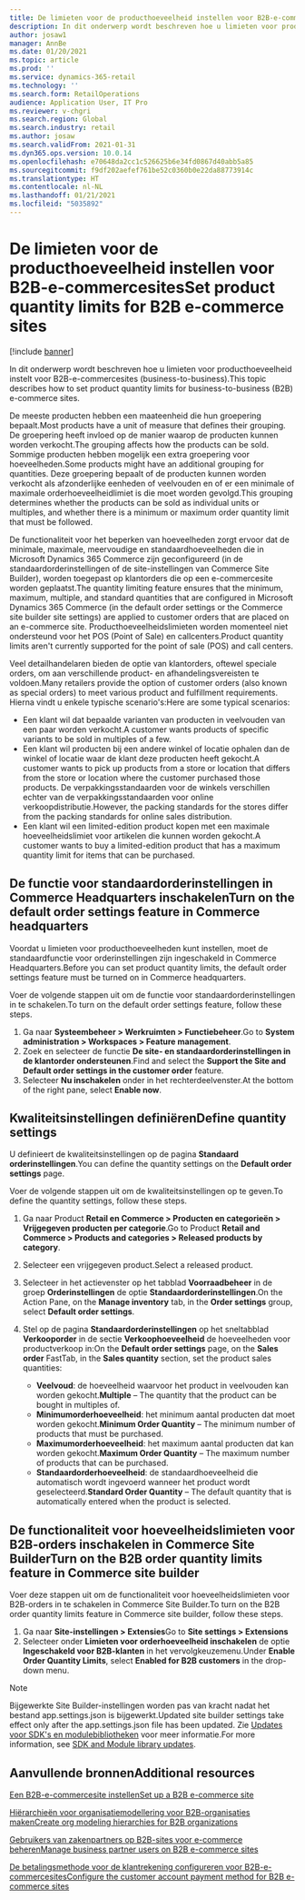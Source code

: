 ```yaml
---
title: De limieten voor de producthoeveelheid instellen voor B2B-e-commercesites
description: In dit onderwerp wordt beschreven hoe u limieten voor producthoeveelheid instelt voor B2B-e-commercesites (business-to-business).
author: josaw1
manager: AnnBe
ms.date: 01/20/2021
ms.topic: article
ms.prod: ''
ms.service: dynamics-365-retail
ms.technology: ''
ms.search.form: RetailOperations
audience: Application User, IT Pro
ms.reviewer: v-chgri
ms.search.region: Global
ms.search.industry: retail
ms.author: josaw
ms.search.validFrom: 2021-01-31
ms.dyn365.ops.version: 10.0.14
ms.openlocfilehash: e70648da2cc1c526625b6e34fd0867d40abb5a85
ms.sourcegitcommit: f9df202aefef761be52c0360b0e22da88773914c
ms.translationtype: HT
ms.contentlocale: nl-NL
ms.lasthandoff: 01/21/2021
ms.locfileid: "5035892"
---
```

# <a name="set-product-quantity-limits-for-b2b-e-commerce-sites"></a><span data-ttu-id="cd54c-103">De limieten voor de producthoeveelheid instellen voor B2B-e-commercesites</span><span class="sxs-lookup"><span data-stu-id="cd54c-103">Set product quantity limits for B2B e-commerce sites</span></span>

[!include [banner](../../includes/banner.md)]

<span data-ttu-id="cd54c-104">In dit onderwerp wordt beschreven hoe u limieten voor producthoeveelheid instelt voor B2B-e-commercesites (business-to-business).</span><span class="sxs-lookup"><span data-stu-id="cd54c-104">This topic describes how to set product quantity limits for business-to-business (B2B) e-commerce sites.</span></span>

<span data-ttu-id="cd54c-105">De meeste producten hebben een maateenheid die hun groepering bepaalt.</span><span class="sxs-lookup"><span data-stu-id="cd54c-105">Most products have a unit of measure that defines their grouping.</span></span> <span data-ttu-id="cd54c-106">De groepering heeft invloed op de manier waarop de producten kunnen worden verkocht.</span><span class="sxs-lookup"><span data-stu-id="cd54c-106">The grouping affects how the products can be sold.</span></span> <span data-ttu-id="cd54c-107">Sommige producten hebben mogelijk een extra groepering voor hoeveelheden.</span><span class="sxs-lookup"><span data-stu-id="cd54c-107">Some products might have an additional grouping for quantities.</span></span> <span data-ttu-id="cd54c-108">Deze groepering bepaalt of de producten kunnen worden verkocht als afzonderlijke eenheden of veelvouden en of er een minimale of maximale orderhoeveelheidlimiet is die moet worden gevolgd.</span><span class="sxs-lookup"><span data-stu-id="cd54c-108">This grouping determines whether the products can be sold as individual units or multiples, and whether there is a minimum or maximum order quantity limit that must be followed.</span></span>

<span data-ttu-id="cd54c-109">De functionaliteit voor het beperken van hoeveelheden zorgt ervoor dat de minimale, maximale, meervoudige en standaardhoeveelheden die in Microsoft Dynamics 365 Commerce zijn geconfigureerd (in de standaardorderinstellingen of de site-instellingen van Commerce Site Builder), worden toegepast op klantorders die op een e-commercesite worden geplaatst.</span><span class="sxs-lookup"><span data-stu-id="cd54c-109">The quantity limiting feature ensures that the minimum, maximum, multiple, and standard quantities that are configured in Microsoft Dynamics 365 Commerce (in the default order settings or the Commerce site builder site settings) are applied to customer orders that are placed on an e-commerce site.</span></span> <span data-ttu-id="cd54c-110">Producthoeveelheidslimieten worden momenteel niet ondersteund voor het POS (Point of Sale) en callcenters.</span><span class="sxs-lookup"><span data-stu-id="cd54c-110">Product quantity limits aren't currently supported for the point of sale (POS) and call centers.</span></span>

<span data-ttu-id="cd54c-111">Veel detailhandelaren bieden de optie van klantorders, oftewel speciale orders, om aan verschillende product- en afhandelingsvereisten te voldoen.</span><span class="sxs-lookup"><span data-stu-id="cd54c-111">Many retailers provide the option of customer orders (also known as special orders) to meet various product and fulfillment requirements.</span></span> <span data-ttu-id="cd54c-112">Hierna vindt u enkele typische scenario's:</span><span class="sxs-lookup"><span data-stu-id="cd54c-112">Here are some typical scenarios:</span></span>

- <span data-ttu-id="cd54c-113">Een klant wil dat bepaalde varianten van producten in veelvouden van een paar worden verkocht.</span><span class="sxs-lookup"><span data-stu-id="cd54c-113">A customer wants products of specific variants to be sold in multiples of a few.</span></span>
- <span data-ttu-id="cd54c-114">Een klant wil producten bij een andere winkel of locatie ophalen dan de winkel of locatie waar de klant deze producten heeft gekocht.</span><span class="sxs-lookup"><span data-stu-id="cd54c-114">A customer wants to pick up products from a store or location that differs from the store or location where the customer purchased those products.</span></span> <span data-ttu-id="cd54c-115">De verpakkingsstandaarden voor de winkels verschillen echter van de verpakkingsstandaarden voor online verkoopdistributie.</span><span class="sxs-lookup"><span data-stu-id="cd54c-115">However, the packing standards for the stores differ from the packing standards for online sales distribution.</span></span>
- <span data-ttu-id="cd54c-116">Een klant wil een limited-edition product kopen met een maximale hoeveelheidslimiet voor artikelen die kunnen worden gekocht.</span><span class="sxs-lookup"><span data-stu-id="cd54c-116">A customer wants to buy a limited-edition product that has a maximum quantity limit for items that can be purchased.</span></span>

## <a name="turn-on-the-default-order-settings-feature-in-commerce-headquarters"></a><span data-ttu-id="cd54c-117">De functie voor standaardorderinstellingen in Commerce Headquarters inschakelen</span><span class="sxs-lookup"><span data-stu-id="cd54c-117">Turn on the default order settings feature in Commerce headquarters</span></span>

<span data-ttu-id="cd54c-118">Voordat u limieten voor producthoeveelheden kunt instellen, moet de standaardfunctie voor orderinstellingen zijn ingeschakeld in Commerce Headquarters.</span><span class="sxs-lookup"><span data-stu-id="cd54c-118">Before you can set product quantity limits, the default order settings feature must be turned on in Commerce headquarters.</span></span>

<span data-ttu-id="cd54c-119">Voer de volgende stappen uit om de functie voor standaardorderinstellingen in te schakelen.</span><span class="sxs-lookup"><span data-stu-id="cd54c-119">To turn on the default order settings feature, follow these steps.</span></span>

1. <span data-ttu-id="cd54c-120">Ga naar **Systeembeheer \> Werkruimten \> Functiebeheer**.</span><span class="sxs-lookup"><span data-stu-id="cd54c-120">Go to **System administration \> Workspaces \> Feature management**.</span></span>
1. <span data-ttu-id="cd54c-121">Zoek en selecteer de functie **De site- en standaardorderinstellingen in de klantorder ondersteunen**.</span><span class="sxs-lookup"><span data-stu-id="cd54c-121">Find and select the **Support the Site and Default order settings in the customer order** feature.</span></span>
1. <span data-ttu-id="cd54c-122">Selecteer **Nu inschakelen** onder in het rechterdeelvenster.</span><span class="sxs-lookup"><span data-stu-id="cd54c-122">At the bottom of the right pane, select **Enable now**.</span></span> 

## <a name="define-quantity-settings"></a><span data-ttu-id="cd54c-123">Kwaliteitsinstellingen definiëren</span><span class="sxs-lookup"><span data-stu-id="cd54c-123">Define quantity settings</span></span> 

<span data-ttu-id="cd54c-124">U definieert de kwaliteitsinstellingen op de pagina **Standaard orderinstellingen**.</span><span class="sxs-lookup"><span data-stu-id="cd54c-124">You can define the quantity settings on the **Default order settings** page.</span></span>

<span data-ttu-id="cd54c-125">Voer de volgende stappen uit om de kwaliteitsinstellingen op te geven.</span><span class="sxs-lookup"><span data-stu-id="cd54c-125">To define the quantity settings, follow these steps.</span></span> 

1. <span data-ttu-id="cd54c-126">Ga naar Product **Retail en Commerce \> Producten en categorieën \> Vrijgegeven producten per categorie**.</span><span class="sxs-lookup"><span data-stu-id="cd54c-126">Go to Product **Retail and Commerce \> Products and categories \> Released products by category**.</span></span>
1. <span data-ttu-id="cd54c-127">Selecteer een vrijgegeven product.</span><span class="sxs-lookup"><span data-stu-id="cd54c-127">Select a released product.</span></span>
1. <span data-ttu-id="cd54c-128">Selecteer in het actievenster op het tabblad **Voorraadbeheer** in de groep **Orderinstellingen** de optie **Standaardorderinstellingen**.</span><span class="sxs-lookup"><span data-stu-id="cd54c-128">On the Action Pane, on the **Manage inventory** tab, in the **Order settings** group, select **Default order settings**.</span></span> 
1. <span data-ttu-id="cd54c-129">Stel op de pagina **Standaardorderinstellingen** op het sneltabblad **Verkooporder** in de sectie **Verkoophoeveelheid** de hoeveelheden voor productverkoop in:</span><span class="sxs-lookup"><span data-stu-id="cd54c-129">On the **Default order settings** page, on the **Sales order** FastTab, in the **Sales quantity** section, set the product sales quantities:</span></span>

    - <span data-ttu-id="cd54c-130">**Veelvoud**: de hoeveelheid waarvoor het product in veelvouden kan worden gekocht.</span><span class="sxs-lookup"><span data-stu-id="cd54c-130">**Multiple** – The quantity that the product can be bought in multiples of.</span></span>
    - <span data-ttu-id="cd54c-131">**Minimumorderhoeveelheid**: het minimum aantal producten dat moet worden gekocht.</span><span class="sxs-lookup"><span data-stu-id="cd54c-131">**Minimum Order Quantity** – The minimum number of products that must be purchased.</span></span>
    - <span data-ttu-id="cd54c-132">**Maximumorderhoeveelheid**: het maximum aantal producten dat kan worden gekocht.</span><span class="sxs-lookup"><span data-stu-id="cd54c-132">**Maximum Order Quantity** – The maximum number of products that can be purchased.</span></span>
    - <span data-ttu-id="cd54c-133">**Standaardorderhoeveelheid**: de standaardhoeveelheid die automatisch wordt ingevoerd wanneer het product wordt geselecteerd.</span><span class="sxs-lookup"><span data-stu-id="cd54c-133">**Standard Order Quantity** – The default quantity that is automatically entered when the product is selected.</span></span>

## <a name="turn-on-the-b2b-order-quantity-limits-feature-in-commerce-site-builder"></a><span data-ttu-id="cd54c-134">De functionaliteit voor hoeveelheidslimieten voor B2B-orders inschakelen in Commerce Site Builder</span><span class="sxs-lookup"><span data-stu-id="cd54c-134">Turn on the B2B order quantity limits feature in Commerce site builder</span></span>

<span data-ttu-id="cd54c-135">Voer deze stappen uit om de functionaliteit voor hoeveelheidslimieten voor B2B-orders in te schakelen in Commerce Site Builder.</span><span class="sxs-lookup"><span data-stu-id="cd54c-135">To turn on the B2B order quantity limits feature in Commerce site builder, follow these steps.</span></span>

1. <span data-ttu-id="cd54c-136">Ga naar **Site-instellingen \> Extensies**</span><span class="sxs-lookup"><span data-stu-id="cd54c-136">Go to **Site settings \> Extensions**</span></span>
1. <span data-ttu-id="cd54c-137">Selecteer onder **Limieten voor orderhoeveelheid inschakelen** de optie **Ingeschakeld voor B2B-klanten** in het vervolgkeuzemenu.</span><span class="sxs-lookup"><span data-stu-id="cd54c-137">Under **Enable Order Quantity Limits**, select **Enabled for B2B customers** in the drop-down menu.</span></span> 

> [!NOTE] 
> <span data-ttu-id="cd54c-138">Bijgewerkte Site Builder-instellingen worden pas van kracht nadat het bestand app.settings.json is bijgewerkt.</span><span class="sxs-lookup"><span data-stu-id="cd54c-138">Updated site builder settings take effect only after the app.settings.json file has been updated.</span></span> <span data-ttu-id="cd54c-139">Zie [Updates voor SDK's en modulebibliotheken](../e-commerce-extensibility/sdk-updates.md#update-the-appsettingsjson-file) voor meer informatie.</span><span class="sxs-lookup"><span data-stu-id="cd54c-139">For more information, see [SDK and Module library updates](../e-commerce-extensibility/sdk-updates.md#update-the-appsettingsjson-file).</span></span>

## <a name="additional-resources"></a><span data-ttu-id="cd54c-140">Aanvullende bronnen</span><span class="sxs-lookup"><span data-stu-id="cd54c-140">Additional resources</span></span>

[<span data-ttu-id="cd54c-141">Een B2B-e-commercesite instellen</span><span class="sxs-lookup"><span data-stu-id="cd54c-141">Set up a B2B e-commerce site</span></span>](set-up-b2b-site.md)

[<span data-ttu-id="cd54c-142">Hiërarchieën voor organisatiemodellering voor B2B-organisaties maken</span><span class="sxs-lookup"><span data-stu-id="cd54c-142">Create org modeling hierarchies for B2B organizations</span></span>](org-model.md)

[<span data-ttu-id="cd54c-143">Gebruikers van zakenpartners op B2B-sites voor e-commerce beheren</span><span class="sxs-lookup"><span data-stu-id="cd54c-143">Manage business partner users on B2B e-commerce sites</span></span>](manage-b2b-users.md)

[<span data-ttu-id="cd54c-144">De betalingsmethode voor de klantrekening configureren voor B2B-e-commercesites</span><span class="sxs-lookup"><span data-stu-id="cd54c-144">Configure the customer account payment method for B2B e-commerce sites</span></span>](payment-method.md)
